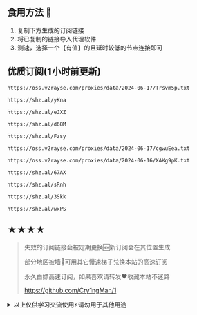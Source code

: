 ## 食用方法 🍖
1. 复制下方生成的订阅链接
2. 将已复制的链接导入代理软件
3. 测速，选择一个【有值】的且延时较低的节点连接即可

## 优质订阅(𝟏小时前更新)
```
https://oss.v2rayse.com/proxies/data/2024-06-17/Trsvm5p.txt
```
```
https://shz.al/yKna
```
```
https://shz.al/eJXZ
```
```
https://shz.al/d68M
```
```
https://shz.al/Fzsy
```
```
https://oss.v2rayse.com/proxies/data/2024-06-17/cgwuEea.txt
```
```
https://oss.v2rayse.com/proxies/data/2024-06-16/XAKg9pK.txt
```
```
https://shz.al/67AX
```
```
https://shz.al/sRnh
```
```
https://shz.al/3Skk
```
```
https://shz.al/wxPS
```

## ★★★★
> 失效的订阅链接会被定期更换🆕新订阅会在其位置生成
> 
> 部分地区被墙🚫可用其它慢速梯子兑换本站的高速订阅
>
> 永久白嫖高速订阅，如果喜欢请转发❤️收藏本站不迷路
>
> https://github.com/Cry1ngMan/1

<details>
<summary>以上仅供学习交流使用⚡️请勿用于其他用途</summary>

&nbsp;
> [![Star History Chart](https://api.star-history.com/svg?repos=Cry1ngMan/1&type=Date)](https://star-history.com/#Cry1ngMan/1&Date)

[![GitHub stars](https://img.shields.io/github/stars/Cry1ngMan/1.svg?style=social&label=Stars)](https://github.com/Cry1ngMan/1/stargazers)
<img src="https://komarev.com/ghpvc/?username=Cry1ngMan&label=Views&color=0e75b6&style=flat" alt="访问量统计" />
</details>
